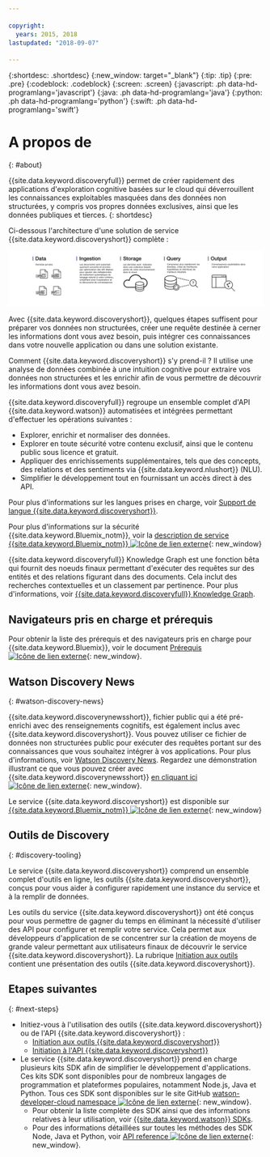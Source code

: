 ```yaml
---

copyright:
  years: 2015, 2018
lastupdated: "2018-09-07"

---
```


{:shortdesc: .shortdesc}
{:new_window: target="_blank"}
{:tip: .tip}
{:pre: .pre}
{:codeblock: .codeblock}
{:screen: .screen}
{:javascript: .ph data-hd-programlang='javascript'}
{:java: .ph data-hd-programlang='java'}
{:python: .ph data-hd-programlang='python'}
{:swift: .ph data-hd-programlang='swift'}

# A propos de
{: #about}

{{site.data.keyword.discoveryfull}} permet de créer rapidement des applications d'exploration cognitive basées sur le cloud qui déverrouillent les connaissances exploitables masquées dans des données non structurées, y compris vos propres données exclusives, ainsi que les données publiques et tierces.
{: shortdesc}

Ci-dessous l'architecture d'une solution de service {{site.data.keyword.discoveryshort}} complète :

![Diagramme d'architecture Discovery](images/discovery-flow.png)

Avec {{site.data.keyword.discoveryshort}}, quelques étapes suffisent pour préparer vos données non structurées, créer une requête destinée à cerner les informations dont vous avez besoin, puis intégrer ces connaissances dans votre nouvelle application ou dans une solution existante.

Comment {{site.data.keyword.discoveryshort}} s'y prend-il ? Il utilise une analyse de données combinée à une intuition cognitive pour extraire vos données non structurées et les enrichir afin de vous permettre de découvrir les informations dont vous avez besoin.

{{site.data.keyword.discoveryfull}} regroupe un ensemble complet d'API {{site.data.keyword.watson}} automatisées et intégrées permettant d'effectuer les opérations suivantes :

- Explorer, enrichir et normaliser des données.
- Explorer en toute sécurité votre contenu exclusif, ainsi que le contenu public sous licence et gratuit.
- Appliquer des enrichissements supplémentaires, tels que des concepts, des relations et des sentiments via {{site.data.keyword.nlushort}} (NLU).
- Simplifier le développement tout en fournissant un accès direct à des API.

Pour plus d'informations sur les langues prises en charge, voir [Support de langue {{site.data.keyword.discoveryshort}}](/docs/services/discovery/language-support.html).

Pour plus d'informations sur la sécurité {{site.data.keyword.Bluemix_notm}}, voir la [description de service {{site.data.keyword.Bluemix_notm}} ![Icône de lien externe](../../icons/launch-glyph.svg "Icône de lien externe")](https://www.ibm.com/software/sla/sladb.nsf/searchsaas/?searchview&searchorder=4&searchmax=0&query=%28IBM+Cloud+Service+description%29){: new_window}

{{site.data.keyword.discoveryfull}} Knowledge Graph est une fonction bêta qui fournit des noeuds finaux permettant d'exécuter des requêtes sur des entités et des relations figurant dans des documents. Cela inclut des recherches contextuelles et un classement par pertinence. Pour plus d'informations, voir [{{site.data.keyword.discoveryfull}} Knowledge Graph](/docs/services/discovery/building-kg.html).

## Navigateurs pris en charge et prérequis

Pour obtenir la liste des prérequis et des navigateurs pris en charge pour {{site.data.keyword.Bluemix}}, voir le document [Prérequis![Icône de lien externe](../../icons/launch-glyph.svg "Icône de lien externe")](https://console.bluemix.net/docs/overview/prereqs.html#prereqs){: new_window}.

## Watson Discovery News
{: #watson-discovery-news}

{{site.data.keyword.discoverynewsshort}}, fichier public qui a été pré-enrichi avec des renseignements cognitifs, est également inclus avec {{site.data.keyword.discoveryshort}}. Vous pouvez utiliser ce fichier de données non structurées public pour exécuter des requêtes portant sur des connaissances que vous souhaitez intégrer à vos applications. Pour plus d'informations, voir [Watson Discovery News](/docs/services/discovery/watson-discovery-news.html#watson-discovery-news). Regardez une démonstration illustrant ce que vous pouvez créer avec {{site.data.keyword.discoverynewsshort}} [en cliquant ici ![Icône de lien externe](../../icons/launch-glyph.svg "Icône de lien externe")](https://discovery-news-demo.ng.bluemix.net/){: new_window}.

Le service {{site.data.keyword.discoveryshort}} est disponible sur [{{site.data.keyword.Bluemix_notm}} ![Icône de lien externe](../../icons/launch-glyph.svg "Icône de lien externe")](https://console.ng.bluemix.net/catalog/services/discovery/){: new_window}

## Outils de Discovery
{: #discovery-tooling}

Le service {{site.data.keyword.discoveryshort}} comprend un ensemble complet d'outils en ligne, les outils {{site.data.keyword.discoveryshort}}, conçus pour vous aider à configurer rapidement une instance du service et à la remplir de données.

Les outils du service {{site.data.keyword.discoveryshort}} ont été conçus pour vous permettre de gagner du temps en éliminant la nécessité d'utiliser des API pour configurer et remplir votre service. Cela permet aux développeurs d'application de se concentrer sur la création de moyens de grande valeur permettant aux utilisateurs finaux de découvrir le service {{site.data.keyword.discoveryshort}}. La rubrique [Initiation aux outils](/docs/services/discovery/getting-started-tool.html) contient une présentation des outils {{site.data.keyword.discoveryshort}}.


## Etapes suivantes
{: #next-steps}

- Initiez-vous à l'utilisation des outils {{site.data.keyword.discoveryshort}} ou de l'API {{site.data.keyword.discoveryshort}} :
    - [Initiation aux outils {{site.data.keyword.discoveryshort}}](/docs/services/discovery/getting-started-tool.html)
    - [Initiation à l'API {{site.data.keyword.discoveryshort}}](/docs/services/discovery/getting-started.html)
- Le service {{site.data.keyword.discoveryshort}} prend en charge plusieurs kits SDK afin de simplifier le développement d'applications. Ces kits SDK sont disponibles pour de nombreux langages de programmation et plateformes populaires, notamment Node.js, Java et Python. Tous ces SDK sont disponibles sur le site GitHub [watson-developer-cloud namespace ![Icône de lien externe](../../icons/launch-glyph.svg "Icône de lien externe")](https://github.com/watson-developer-cloud){: new_window}.
    - Pour obtenir la liste complète des SDK ainsi que des informations relatives à leur utilisation, voir [{{site.data.keyword.watson}} SDKs](https://console.bluemix.net/docs/services/watson/getting-started-sdks.html#sdks).
    - Pour des informations détaillées sur toutes les méthodes des SDK Node, Java et Python, voir [API reference ![Icône de lien externe](../../icons/launch-glyph.svg "Icône de lien externe")](https://www.ibm.com/watson/developercloud/discovery/api/v1/curl.html?curl){: new_window}.

